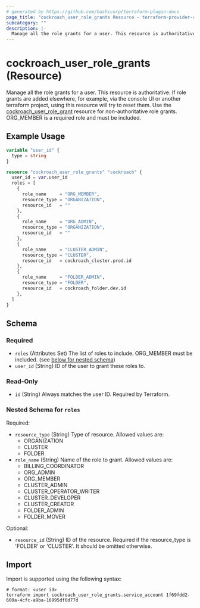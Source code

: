 ```yaml
---
# generated by https://github.com/hashicorp/terraform-plugin-docs
page_title: "cockroach_user_role_grants Resource - terraform-provider-cockroach"
subcategory: ""
description: |-
  Manage all the role grants for a user. This resource is authoritative.  If role grants are added elsewhere, for example, via the console UI or another terraform project, using this resource will try to reset them. Use the cockroachuserrole_grant user_role_grant resource for non-authoritative role grants.  ORG_MEMBER is a required role and must be included.
---
```


# cockroach_user_role_grants (Resource)

Manage all the role grants for a user. This resource is authoritative.  If role grants are added elsewhere, for example, via the console UI or another terraform project, using this resource will try to reset them. Use the [cockroach_user_role_grant](user_role_grant) resource for non-authoritative role grants.  ORG_MEMBER is a required role and must be included.

## Example Usage

```terraform
variable "user_id" {
  type = string
}

resource "cockroach_user_role_grants" "cockroach" {
  user_id = var.user_id
  roles = [
    {
      role_name     = "ORG_MEMBER",
      resource_type = "ORGANIZATION",
      resource_id   = ""
    },
    {
      role_name     = "ORG_ADMIN",
      resource_type = "ORGANIZATION",
      resource_id   = ""
    },
    {
      role_name     = "CLUSTER_ADMIN",
      resource_type = "CLUSTER",
      resource_id   = cockroach_cluster.prod.id
    },
    {
      role_name     = "FOLDER_ADMIN",
      resource_type = "FOLDER",
      resource_id   = cockroach_folder.dev.id
    },
  ]
}
```

<!-- schema generated by tfplugindocs -->
## Schema

### Required

- `roles` (Attributes Set) The list of roles to include. ORG_MEMBER must be included. (see [below for nested schema](#nestedatt--roles))
- `user_id` (String) ID of the user to grant these roles to.

### Read-Only

- `id` (String) Always matches the user ID. Required by Terraform.

<a id="nestedatt--roles"></a>
### Nested Schema for `roles`

Required:

- `resource_type` (String) Type of resource. Allowed values are: 
  * ORGANIZATION
  * CLUSTER
  * FOLDER
- `role_name` (String) Name of the role to grant. Allowed values are:
  * BILLING_COORDINATOR
  * ORG_ADMIN
  * ORG_MEMBER
  * CLUSTER_ADMIN
  * CLUSTER_OPERATOR_WRITER
  * CLUSTER_DEVELOPER
  * CLUSTER_CREATOR
  * FOLDER_ADMIN
  * FOLDER_MOVER

Optional:

- `resource_id` (String) ID of the resource. Required if the resource_type is 'FOLDER' or 'CLUSTER'. It should be omitted otherwise.

## Import

Import is supported using the following syntax:

```shell
# format: <user id>
terraform import cockroach_user_role_grants.service_account 1f69fdd2-600a-4cfc-a9ba-16995df0d77d
```
